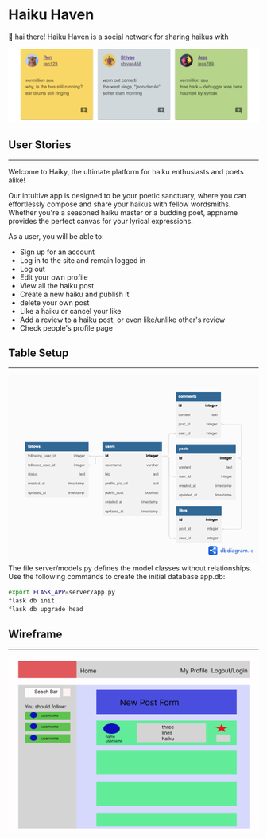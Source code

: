# Haiku Haven

👋 hai there! Haiku Haven is a social network for sharing haikus with 

![Alt text](markdown/Screenshot_2023-06-29_at_3.32.07_PM.png)
## User Stories
---
Welcome to Haiky, the ultimate platform for haiku enthusiasts and poets alike!

Our intuitive app is designed to be your poetic sanctuary, where you can effortlessly compose and share your haikus with fellow wordsmiths. Whether you're a seasoned haiku master or a budding poet, appname provides the perfect canvas for your lyrical expressions.

As a user, you will be able to:
* Sign up for an account
* Log in to the site and remain logged in
* Log out
* Edit your own profile
* View all the haiku post
* Create a new haiku and publish it
* delete your own post
* Like a haiku or cancel your like
* Add a review to a haiku post, or even like/unlike other's review
* Check people's profile page


## Table Setup
---
![Alt text](<markdown/Social Network.png>)
The file server/models.py defines the model classes without relationships. Use the following commands to create the initial database app.db:
```bash
export FLASK_APP=server/app.py
flask db init
flask db upgrade head
```

## Wireframe
---
![Alt text](<markdown/Screenshot 2023-06-29 at 3.25.17 PM.png>)
